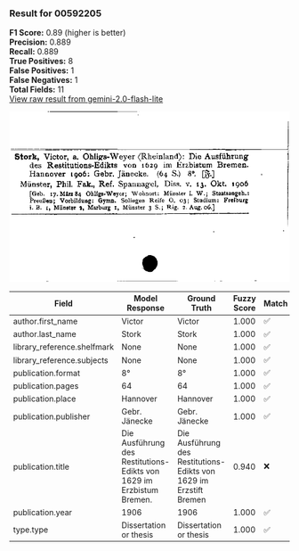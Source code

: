 ### Result for 00592205
**F1 Score:** 0.89 (higher is better)<br>**Precision:** 0.889<br>**Recall:** 0.889<br>**True Positives:** 8<br>**False Positives:** 1<br>**False Negatives:** 1<br>**Total Fields:** 11<br>[View raw result from gemini-2.0-flash-lite](https://github.com/RISE-UNIBAS/humanities_data_benchmark/blob/main/results/2025-09-02/T0152/request_T0152_00592205.json)

<img src="https://github.com/RISE-UNIBAS/humanities_data_benchmark/blob/main/benchmarks/zettelkatalog/images/00592205.jpg?raw=true" alt="00592205" width="600px">

| Field | Model Response | Ground Truth | Fuzzy Score | Match |
|-------|----------------|--------------|-------------|-------|
| author.first_name | Victor | Victor | 1.000 | ✅ |
| author.last_name | Stork | Stork | 1.000 | ✅ |
| library_reference.shelfmark | None | None | 1.000 | ✅ |
| library_reference.subjects | None | None | 1.000 | ✅ |
| publication.format | 8° | 8° | 1.000 | ✅ |
| publication.pages | 64 | 64 | 1.000 | ✅ |
| publication.place | Hannover | Hannover | 1.000 | ✅ |
| publication.publisher | Gebr. Jänecke | Gebr. Jänecke | 1.000 | ✅ |
| publication.title | Die Ausführung des Restitutions-Edikts von 1629 im Erzbistum Bremen. | Die Ausführung des Restitutions-Edikts von 1629 im Erzstift Bremen | 0.940 | ❌ |
| publication.year | 1906 | 1906 | 1.000 | ✅ |
| type.type | Dissertation or thesis | Dissertation or thesis | 1.000 | ✅ |
